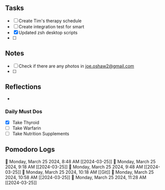 ## Tasks

 - [ ] Create Tim's therapy schedule
 - [ ] Create integration test for smart
 - [x] Updated zsh desktop scripts
 - [ ] 

## Notes

- [ ] Check if there are any photos in joe.oshaw2@gmail.com
- [ ] 

## Reflections

- 

### Daily Must Dos

- [x] Take Thyroid
- [ ] Take Warfarin
- [ ] Take Nutrition Supplements

## Pomodoro Logs


🍅 Monday, March 25 2024, 8:48 AM [[2024-03-25]]
🍅 Monday, March 25 2024, 9:18 AM [[2024-03-25]]
🍅 Monday, March 25 2024, 9:48 AM [[2024-03-25]]🍅 Monday, March 25 2024, 10:18 AM [[Git]]🍅 Monday, March 25 2024, 10:58 AM [[2024-03-25]]🍅 Monday, March 25 2024, 11:28 AM [[2024-03-25]]